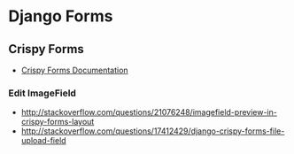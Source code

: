 # Django Forms

## Crispy Forms

* [Crispy Forms Documentation](http://django-crispy-forms.readthedocs.org/)

### Edit ImageField

* http://stackoverflow.com/questions/21076248/imagefield-preview-in-crispy-forms-layout
* http://stackoverflow.com/questions/17412429/django-crispy-forms-file-upload-field
